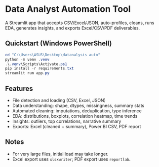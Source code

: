 # Data Analyst Automation Tool

A Streamlit app that accepts CSV/Excel/JSON, auto-profiles, cleans, runs EDA, generates insights, and exports Excel/CSV/PDF deliverables.

## Quickstart (Windows PowerShell)

```powershell
cd "C:\Users\ASUS\Desktop\datanalysis auto"
python -m venv .venv
.\.venv\Scripts\Activate.ps1
pip install -r requirements.txt
streamlit run app.py
```

## Features
- File detection and loading (CSV, Excel, JSON)
- Data understanding: shape, dtypes, missingness, summary stats
- Automated cleaning: imputations, deduplication, type inference
- EDA: distributions, boxplots, correlation heatmap, time trends
- Insights: outliers, top correlations, narrative summary
- Exports: Excel (cleaned + summary), Power BI CSV, PDF report

## Notes
- For very large files, initial load may take longer.
- Excel export uses `xlsxwriter`; PDF export uses `reportlab`.
